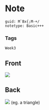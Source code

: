 # Note
```
guid: M`Bx{;M-+/
notetype: Basic+++
```

### Tags
```
Week3
```

## Front
<img src="paste-e98c14f679304ec50b374bd65772852eaea5f791.jpg">

## Back
<img src="paste-23223411aa21b793f0235d7f995044f96f61a0a0.jpg">
(eg. a triangle)
